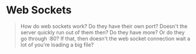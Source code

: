 # Web Sockets

 > How do web sockets work? Do they have their own port? Doesn't the server
 > quickly run out of them then? Do they have more? Or do they go through :80?
 > If that, then doesn't the web socket connection wait a lot of you're loading
 > a big file?